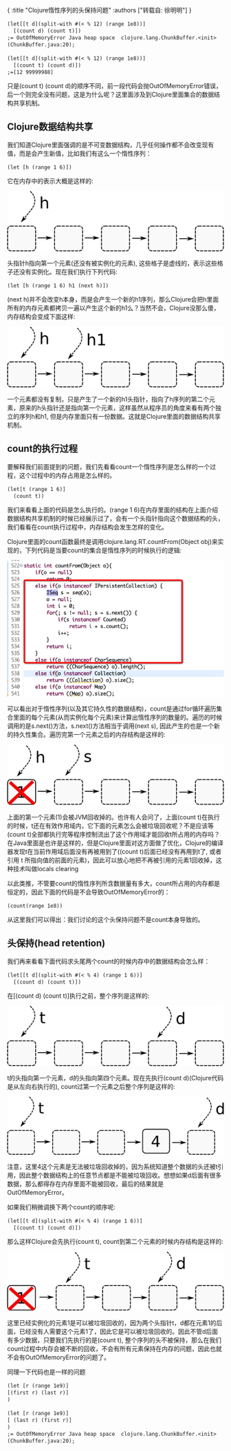 {
    :title "Clojure惰性序列的头保持问题"
    :authors ["转载自: 徐明明"]
}

```.language-clojure
(let[[t d](split-with #(< % 12) (range 1e8))]
  [(count d) (count t)])
;= OutOfMemoryError Java heap space  clojure.lang.ChunkBuffer.<init>  (ChunkBuffer.java:20);
 
(let[[t d](split-with #(< % 12) (range 1e8))]
  [(count t) (count d)])
;=[12 99999988]
```

只是(count t) (count d)的顺序不同，前一段代码会抛OutOfMemoryError错误，后一个则完全没有问题，这是为什么呢？这里面涉及到Clojure里面集合的数据结构共享机制。

## Clojure数据结构共享

我们知道Clojure里面强调的是不可变数据结构，几乎任何操作都不会改变现有值，而是会产生新值，比如我们有这么一个惰性序列：

```.language-clojure
(let [h (range 1 6)])
```

它在内存中的表示大概是这样的:

![](/static/2018/12/img/h1.png)

头指针h指向第一个元素(还没有被实例化的元素), 这些格子是虚线的，表示这些格子还没有实例化。现在我们执行下列代码:

```.language-clojure
(let [h (range 1 6) h1 (next h)])
```

(next h)并不会改变h本身，而是会产生一个新的h1序列，那么Clojure会把h里面所有的内存元素都拷贝一遍以产生这个新的h1么？当然不会，Clojure没那么傻，内存结构会变成下面这样:

![](/static/2018/12/img/h2.png)

一个元素都没有复制，只是产生了一个新的h1头指针，指向了h序列的第二个元素，原来的h头指针还是指向第一个元素，这样虽然从程序员的角度来看有两个独立的序列h和h1, 但是内存里面只有一份数据。这就是Clojure里面的数据结构共享机制。

## count的执行过程

要解释我们前面提到的问题，我们先看看count一个惰性序列是怎么样的一个过程，这个过程中的内存占用是怎么样的。
```.language-clojure
(let[t (range 1 6)]
  (count t))
```
我们来看看上面的代码是怎么执行的。(range 1 6)在内存里面的结构在上面介绍数据结构共享机制的时候已经展示过了，会有一个头指针指向这个数据结构的头，我们看看在count执行过程中，内存结构会发生怎样的变化。

Clojure里面的count函数最终是调用clojure.lang.RT.countFrom(Object obj)来实现的，下列代码是当要count的集合是惰性序列的时候执行的逻辑:

![](/static/2018/12/img/h3.png)

可以看出对于惰性序列(以及其它持久性的数据结构)，count是通过for循环遍历集合里面的每个元素(从而实例化每个元素)来计算出惰性序列的数量的。遍历的时候调用的是s.next()方法，s.next()方法相当于调用(next s), 因此产生的也是一个新的持久性集合。遍历完第一个元素之后的内存结构是这样的:

![](/static/2018/12/img/h4.png)

上面的第一个元素(1)会被JVM回收掉的。也许有人会问了，上面(count t)在执行的时候，t还在有效作用域内，它下面的元素怎么会被垃圾回收呢？不是应该等(count t)全部都执行完等程序控制流出了这个作用域才能回收t所占用的内存吗？在Java里面是也许是这样的，但是Clojure里面对这方面做了优化，Clojure的编译器发现t在当前作用域后面没有再被用到了((count t)后面已经没有再用到t了, 或者引用 t 所指向值的前面的元素)，因此可以放心地把不再被引用的元素1回收掉，这种技术叫做locals clearing

以此类推，不管要count的惰性序列所含数据量有多大，count所占用的内存都是恒定的，因此下面的代码是不会导致OutOfMemoryError的：

```.language-clojure
(count(range 1e8))
```

从这里我们可以得出：我们讨论的这个头保持问题不是count本身导致的。

## 头保持(head retention)

我们再来看看下面代码求头尾两个count的时候内存中的数据结构会怎么样：

```.language-clojure
(let[[t d](split-with #(< % 4) (range 1 6))]
  [(count d) (count t)])
```
在[(count d) (count t)]执行之前，整个序列是这样的:

![](/static/2018/12/img/h5.png)

t的头指向第一个元素，d的头指向第四个元素。现在先执行(count d)(Clojure代码是从左向右执行的), count过第一个元素之后整个序列是这样的:

![](/static/2018/12/img/h6.png)

注意，这里4这个元素是无法被垃圾回收掉的，因为系统知道整个数据的头还被t引用，因此整个数据结构上的任意节点都是不能被垃圾回收。想想如果d后面有很多数据，那么都得存在内存里面不能被回收，最后的结果就是OutOfMemoryError。

如果我们稍微调换下两个count的顺序呢:

```.language-clojure
(let[[t d](split-with #(< % 4) (range 1 6))]
  [(count t) (count d)])
```

那么这样Clojure会先执行(count t), count到第二个元素的时候内存结构是这样的:

![](/static/2018/12/img/h7.png)

这里已经实例化的元素1是可以被垃圾回收的，因为两个头指针t，d都在元素1的后面，已经没有人需要这个元素1了，因此它是可以被垃圾回收的。因此不管d后面有多少数据，只要我们先执行的是(count t), 整个序列的头不被保持，那么在我们count过程中内存会被不断的回收，不会有所有元素保持在内存的问题，因此也就不会有OutOfMemoryError的问题了。

同理一下代码也是一样的问题
```.language-clojure
(let [r (range 1e9)]
[(first r) (last r)]
)

(let [r (range 1e9)]
[ (last r) (first r)]
)
;= OutOfMemoryError Java heap space  clojure.lang.ChunkBuffer.<init>  (ChunkBuffer.java:20);

```
